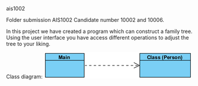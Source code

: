 ais1002

Folder submission AIS1002 Candidate number 10002 and 10006. 

In this project we have created a program which can construct a family tree. Using the user interface you have access different operations to adjust the tree to your liking.

Class diagram:
![Screenshot](UMLfamilytree.PNG)
